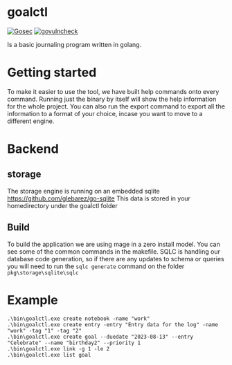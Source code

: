 
# goalctl
[![Gosec](https://github.com/SQLJames/goalctl/actions/workflows/gosec.yml/badge.svg?branch=main)](https://github.com/SQLJames/goalctl/actions/workflows/gosec.yml)
[![govulncheck](https://github.com/SQLJames/goalctl/actions/workflows/govulncheck.yml/badge.svg?branch=main)](https://github.com/SQLJames/goalctl/actions/workflows/govulncheck.yml)

Is a basic journaling program written in golang.
# Getting started
To make it easier to use the tool, we have built help commands onto every command. Running just the binary by itself will show the help information for the whole project.
You can also run the export command to export all the information to a format of your choice, incase you want to move to a different engine.

# Backend
## storage
The storage engine is running on an embedded sqlite https://github.com/glebarez/go-sqlite
This data is stored in your homedirectory under the goalctl folder

## Build 
To build the application we are using mage in a zero install model. You can see some of the common commands in the makefile.
SQLC is handling our database code generation, so if there are any updates to schema or queries you will need to run the `sqlc generate`
command on the folder `pkg\storage\sqlite\sqlc`

# Example
```
.\bin\goalctl.exe create notebook -name "work"
.\bin\goalctl.exe create entry -entry "Entry data for the log" -name "work" -tag "1" -tag "2"  
.\bin\goalctl.exe create goal --duedate "2023-08-13" --entry "Celebrate" --name "birthday2" --priority 1
.\bin\goalctl.exe link -g 1 -le 2
.\bin\goalctl.exe list goal
```

